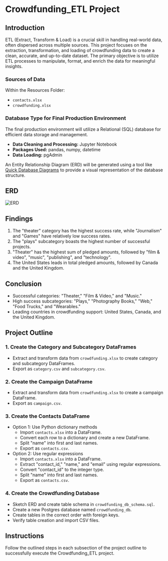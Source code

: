 # Crowdfunding_ETL Project

## Introduction
ETL (Extract, Transform & Load) is a crucial skill in handling real-world data, often dispersed across multiple sources. This project focuses on the extraction, transformation, and loading of crowdfunding data to create a clean, accurate, and up-to-date dataset. The primary objective is to utilize ETL processes to manipulate, format, and enrich the data for meaningful insights.

### Sources of Data
Within the Resources Folder:
- `contacts.xlsx`
- `crowdfunding.xlsx`

### Database Type for Final Production Environment
The final production environment will utilize a Relational (SQL) database for efficient data storage and management.

- **Data Cleaning and Processing:** Jupyter Notebook
- **Packages Used:** pandas, numpy, datetime
- **Data Loading:** pgAdmin

An Entity Relationship Diagram (ERD) will be generated using a tool like [Quick Database Diagrams](https://www.quickdatabasediagrams.com/) to provide a visual representation of the database structure.

## ERD
![ERD](link-to-erd-image)

## Findings
1. The "theater" category has the highest success rate, while "Journalism" and "Games" have relatively low success rates.
2. The "plays" subcategory boasts the highest number of successful projects.
3. "Theater" has the highest sum of pledged amounts, followed by "film & video", "music", "publishing", and "technology".
4. The United States leads in total pledged amounts, followed by Canada and the United Kingdom.

## Conclusion
- Successful categories: "Theater," "Film & Video," and "Music."
- High success subcategories: "Plays," "Photography Books," "Web," "Food Trucks," and "Wearables."
- Leading countries in crowdfunding support: United States, Canada, and the United Kingdom.

## Project Outline

### 1. Create the Category and Subcategory DataFrames
   - Extract and transform data from `crowdfunding.xlsx` to create category and subcategory DataFrames.
   - Export as `category.csv` and `subcategory.csv`.

### 2. Create the Campaign DataFrame
   - Extract and transform data from `crowdfunding.xlsx` to create a campaign DataFrame.
   - Export as `campaign.csv`.

### 3. Create the Contacts DataFrame
   - Option 1: Use Python dictionary methods
     - Import `contacts.xlsx` into a DataFrame.
     - Convert each row to a dictionary and create a new DataFrame.
     - Split "name" into first and last names.
     - Export as `contacts.csv`.
   - Option 2: Use regular expressions
     - Import `contacts.xlsx` into a DataFrame.
     - Extract "contact_id," "name," and "email" using regular expressions.
     - Convert "contact_id" to the integer type.
     - Split "name" into first and last names.
     - Export as `contacts.csv`.

### 4. Create the Crowdfunding Database
   - Sketch ERD and create table schema in `crowdfunding_db_schema.sql`.
   - Create a new Postgres database named `crowdfunding_db`.
   - Create tables in the correct order with foreign keys.
   - Verify table creation and import CSV files.

## Instructions
Follow the outlined steps in each subsection of the project outline to successfully execute the Crowdfunding_ETL project.
